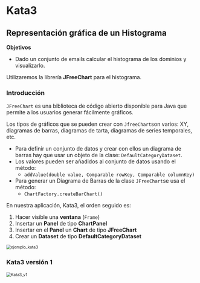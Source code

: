 # Kata3
## Representación gráfica de un Histograma

**Objetivos**
* Dado un conjunto de emails calcular el histograma de los dominios y visualizarlo. 

Utilizaremos la librería **JFreeChart** para el histograma. 

### Introducción

`JFreeChart` es una biblioteca de código abierto disponible para Java que permite a los usuarios generar fácilmente gráficos. 

Los tipos de gráficos que se pueden crear con `JfreeChart`son varios: XY, diagramas de barras, diagramas de tarta, diagramas de series temporales, etc. 

* Para definir un conjunto de datos y crear con ellos un diagrama de barras hay que usar un objeto de la clase: `DefaultCategoryDataset`.
* Los valores pueden ser añadidos al conjunto de datos usando el método:
  * `addValue(double value, Comparable rowKey, Comparable columnKey)`
* Para generar un Diagrama de Barras de la clase `JFreeChart`se usa el método: 
  * `ChartFactory.createBarChart()`

En nuestra aplicación, Kata3, el orden seguido es:

1. Hacer visible una **ventana** (`Frame`)
2. Insertar un **Panel** de tipo **ChartPanel**
3. Insertar en el **Panel** un **Chart** de tipo **JFreeChart**
4. Crear un **Dataset** de tipo **DefaultCategoryDataset**

<img src="C:\Users\jdelh\Dropbox\40822 - Ingeniería de Software II\Prácticas en Laboratorio\Kata3\Kata3\imgs\ejemplo_kata3.png" alt="ejemplo_kata3" style="zoom:75%;" />

### Kata3 versión 1

<img src="C:\Users\jdelh\Dropbox\40822 - Ingeniería de Software II\Prácticas en Laboratorio\Kata3\Kata3\imgs\Kata3_v1.png" alt="Kata3_v1" style="zoom:75%;" />